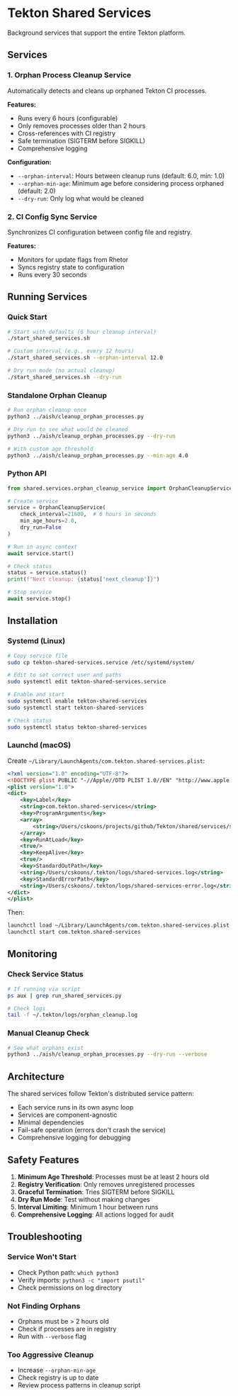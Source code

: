# Tekton Shared Services

Background services that support the entire Tekton platform.

## Services

### 1. Orphan Process Cleanup Service
Automatically detects and cleans up orphaned Tekton CI processes.

**Features:**
- Runs every 6 hours (configurable)
- Only removes processes older than 2 hours
- Cross-references with CI registry
- Safe termination (SIGTERM before SIGKILL)
- Comprehensive logging

**Configuration:**
- `--orphan-interval`: Hours between cleanup runs (default: 6.0, min: 1.0)
- `--orphan-min-age`: Minimum age before considering process orphaned (default: 2.0)
- `--dry-run`: Only log what would be cleaned

### 2. CI Config Sync Service
Synchronizes CI configuration between config file and registry.

**Features:**
- Monitors for update flags from Rhetor
- Syncs registry state to configuration
- Runs every 30 seconds

## Running Services

### Quick Start
```bash
# Start with defaults (6 hour cleanup interval)
./start_shared_services.sh

# Custom interval (e.g., every 12 hours)
./start_shared_services.sh --orphan-interval 12.0

# Dry run mode (no actual cleanup)
./start_shared_services.sh --dry-run
```

### Standalone Orphan Cleanup
```bash
# Run orphan cleanup once
python3 ../aish/cleanup_orphan_processes.py

# Dry run to see what would be cleaned
python3 ../aish/cleanup_orphan_processes.py --dry-run

# With custom age threshold
python3 ../aish/cleanup_orphan_processes.py --min-age 4.0
```

### Python API
```python
from shared.services.orphan_cleanup_service import OrphanCleanupService

# Create service
service = OrphanCleanupService(
    check_interval=21600,  # 6 hours in seconds
    min_age_hours=2.0,
    dry_run=False
)

# Run in async context
await service.start()

# Check status
status = service.status()
print(f"Next cleanup: {status['next_cleanup']}")

# Stop service
await service.stop()
```

## Installation

### Systemd (Linux)
```bash
# Copy service file
sudo cp tekton-shared-services.service /etc/systemd/system/

# Edit to set correct user and paths
sudo systemctl edit tekton-shared-services.service

# Enable and start
sudo systemctl enable tekton-shared-services
sudo systemctl start tekton-shared-services

# Check status
sudo systemctl status tekton-shared-services
```

### Launchd (macOS)
Create `~/Library/LaunchAgents/com.tekton.shared-services.plist`:
```xml
<?xml version="1.0" encoding="UTF-8"?>
<!DOCTYPE plist PUBLIC "-//Apple//DTD PLIST 1.0//EN" "http://www.apple.com/DTDs/PropertyList-1.0.dtd">
<plist version="1.0">
<dict>
    <key>Label</key>
    <string>com.tekton.shared-services</string>
    <key>ProgramArguments</key>
    <array>
        <string>/Users/cskoons/projects/github/Tekton/shared/services/start_shared_services.sh</string>
    </array>
    <key>RunAtLoad</key>
    <true/>
    <key>KeepAlive</key>
    <true/>
    <key>StandardOutPath</key>
    <string>/Users/cskoons/.tekton/logs/shared-services.log</string>
    <key>StandardErrorPath</key>
    <string>/Users/cskoons/.tekton/logs/shared-services-error.log</string>
</dict>
</plist>
```

Then:
```bash
launchctl load ~/Library/LaunchAgents/com.tekton.shared-services.plist
launchctl start com.tekton.shared-services
```

## Monitoring

### Check Service Status
```bash
# If running via script
ps aux | grep run_shared_services.py

# Check logs
tail -f ~/.tekton/logs/orphan_cleanup.log
```

### Manual Cleanup Check
```bash
# See what orphans exist
python3 ../aish/cleanup_orphan_processes.py --dry-run --verbose
```

## Architecture

The shared services follow Tekton's distributed service pattern:
- Each service runs in its own async loop
- Services are component-agnostic
- Minimal dependencies
- Fail-safe operation (errors don't crash the service)
- Comprehensive logging for debugging

## Safety Features

1. **Minimum Age Threshold**: Processes must be at least 2 hours old
2. **Registry Verification**: Only removes unregistered processes
3. **Graceful Termination**: Tries SIGTERM before SIGKILL
4. **Dry Run Mode**: Test without making changes
5. **Interval Limiting**: Minimum 1 hour between runs
6. **Comprehensive Logging**: All actions logged for audit

## Troubleshooting

### Service Won't Start
- Check Python path: `which python3`
- Verify imports: `python3 -c "import psutil"`
- Check permissions on log directory

### Not Finding Orphans
- Orphans must be > 2 hours old
- Check if processes are in registry
- Run with `--verbose` flag

### Too Aggressive Cleanup
- Increase `--orphan-min-age`
- Check registry is up to date
- Review process patterns in cleanup script